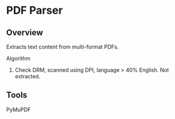 # PDF Parser
## Overview
Extracts text content from multi-format PDFs.

Algorithm
1. Check DRM, scanned using DPI, language > 40% English. Not extracted.


## Tools
PyMuPDF
